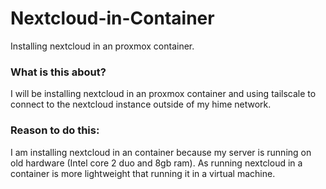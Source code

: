 # Nextcloud-in-Container
Installing nextcloud in an proxmox container.
### What is this about?
I will be installing nextcloud in an proxmox container and using tailscale to connect to the nextcloud instance outside of my hime network.

### Reason to do this:
I am installing nextcloud in an container because my server is running on old hardware (Intel core 2 duo and 8gb ram). As running nextcloud in a container is more lightweight that running it in a virtual machine.
